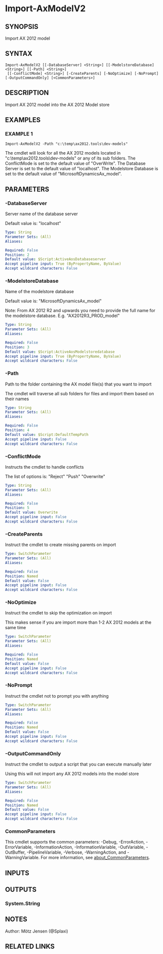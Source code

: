 ﻿---
external help file: ax2012.tools-help.xml
Module Name: ax2012.tools
online version:
schema: 2.0.0
---

# Import-AxModelV2

## SYNOPSIS
Import AX 2012 model

## SYNTAX

```
Import-AxModelV2 [[-DatabaseServer] <String>] [[-ModelstoreDatabase] <String>] [[-Path] <String>]
 [[-ConflictMode] <String>] [-CreateParents] [-NoOptimize] [-NoPrompt] [-OutputCommandOnly] [<CommonParameters>]
```

## DESCRIPTION
Import AX 2012 model into the AX 2012 Model store

## EXAMPLES

### EXAMPLE 1
```
Import-AxModelV2 -Path "c:\temp\ax2012.tools\dev-models"
```

The cmdlet will look for all the AX 2012 models located in "c:\temp\ax2012.tools\dev-models" or any of its sub folders.
The ConflictMode is set to the default value of "OverWrite".
The Database Server is set to the default value of "localhost".
The Modelstore Database is set to the default value of "MicrosoftDynamicsAx_model".

## PARAMETERS

### -DatabaseServer
Server name of the database server

Default value is: "localhost"

```yaml
Type: String
Parameter Sets: (All)
Aliases:

Required: False
Position: 2
Default value: $Script:ActiveAosDatabaseserver
Accept pipeline input: True (ByPropertyName, ByValue)
Accept wildcard characters: False
```

### -ModelstoreDatabase
Name of the modelstore database

Default value is: "MicrosoftDynamicsAx_model"

Note: From AX 2012 R2 and upwards you need to provide the full name for the modelstore database.
E.g.
"AX2012R3_PROD_model"

```yaml
Type: String
Parameter Sets: (All)
Aliases:

Required: False
Position: 3
Default value: $Script:ActiveAosModelstoredatabase
Accept pipeline input: True (ByPropertyName, ByValue)
Accept wildcard characters: False
```

### -Path
Path to the folder containing the AX model file(s) that you want to import

The cmdlet will traverse all sub folders for files and import them based on their names

```yaml
Type: String
Parameter Sets: (All)
Aliases:

Required: False
Position: 4
Default value: $Script:DefaultTempPath
Accept pipeline input: False
Accept wildcard characters: False
```

### -ConflictMode
Instructs the cmdlet to handle conflicts

The list of options is:
"Reject"
"Push"
"Overwrite"

```yaml
Type: String
Parameter Sets: (All)
Aliases:

Required: False
Position: 5
Default value: Overwrite
Accept pipeline input: False
Accept wildcard characters: False
```

### -CreateParents
Instruct the cmdlet to create missing parents on import

```yaml
Type: SwitchParameter
Parameter Sets: (All)
Aliases:

Required: False
Position: Named
Default value: False
Accept pipeline input: False
Accept wildcard characters: False
```

### -NoOptimize
Instruct the cmdlet to skip the optimization on import

This makes sense if you are import more than 1-2 AX 2012 models at the same time

```yaml
Type: SwitchParameter
Parameter Sets: (All)
Aliases:

Required: False
Position: Named
Default value: False
Accept pipeline input: False
Accept wildcard characters: False
```

### -NoPrompt
Instruct the cmdlet not to prompt you with anything

```yaml
Type: SwitchParameter
Parameter Sets: (All)
Aliases:

Required: False
Position: Named
Default value: False
Accept pipeline input: False
Accept wildcard characters: False
```

### -OutputCommandOnly
Instruct the cmdlet to output a script that you can execute manually later

Using this will not import any AX 2012 models into the model store

```yaml
Type: SwitchParameter
Parameter Sets: (All)
Aliases:

Required: False
Position: Named
Default value: False
Accept pipeline input: False
Accept wildcard characters: False
```

### CommonParameters
This cmdlet supports the common parameters: -Debug, -ErrorAction, -ErrorVariable, -InformationAction, -InformationVariable, -OutVariable, -OutBuffer, -PipelineVariable, -Verbose, -WarningAction, and -WarningVariable. For more information, see [about_CommonParameters](http://go.microsoft.com/fwlink/?LinkID=113216).

## INPUTS

## OUTPUTS

### System.String
## NOTES
Author: Mötz Jensen (@Splaxi)

## RELATED LINKS
